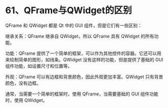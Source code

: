 # 61、QFrame与QWidget的区别

QFrame 和 QWidget 都是 Qt 中的 GUI 组件，但是它们有一些区别：

继承关系：QFrame 继承自 QWidget，所以 QFrame 具有 QWidget 的所有功能。

功能：QFrame 提供了一个简单的框架，可以作为其他控件的容器。它还可以用来绘制简单的图形，如线条。QWidget 没有这样的功能，但是提供了基础的 GUI 组件功能，如设置尺寸和位置等。

外观：QFrame 可以有边框和背景颜色，因此外观更加丰富。QWidget 只有背景颜色，没有边框。

通常，当需要一个简单的框架时，使用 QFrame，当需要基础的 GUI 组件功能时，使用 QWidget。
